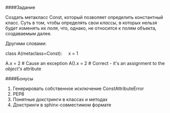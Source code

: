 ####Задание

Создать метакласс Const, который позволяет определить константный класс.
Суть в том, чтобы определять свои *классы*, в которых нельзя будет изменять их *поля*, что,
однако, не относится к полям объекта, создаваемым далее.

Другими словами:

class A(metaclass=Const):
&nbsp;&nbsp;&nbsp;&nbsp;x = 1


A.x = 2  # Cause an exception
A().x = 2  # Correct - it's an assignment to the *object's* attribute

####Бонусы
1. Генерировать собственное исключение ConstAttributeError
2. PEP8
3. Понятные докстринги в классах и методах
4. Докстринги в sphinx-совместимом формате
